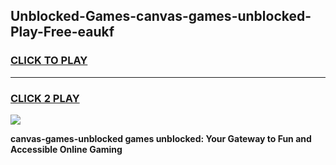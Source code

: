 
## Unblocked-Games-canvas-games-unblocked-Play-Free-eaukf
<h3>
<a href="https://premium76.site?title=canvas-games-unblocked&ref=17A">CLICK TO PLAY</a></h3>
<hr>

<h3>
<a href="https://premium76.site?title=canvas-games-unblocked&ref=17A">CLICK 2 PLAY</a>
  
</h3>

<a href="https://premium76.site?title=canvas-games-unblocked&ref=17A"><img src="https://clearcache.store/games.png"></a>


**canvas-games-unblocked games unblocked: Your Gateway to Fun and Accessible Online Gaming**
